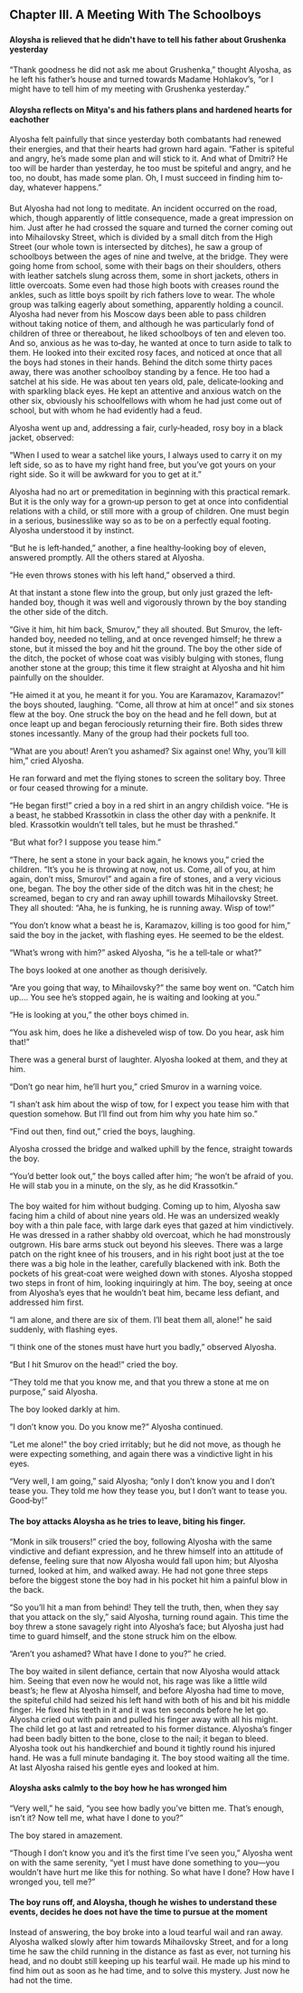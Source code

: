 ## Chapter III. A Meeting With The Schoolboys

### 

#### Aloysha is relieved that he didn't have to tell his father about Grushenka yesterday
“Thank goodness he did not ask me about Grushenka,” thought Alyosha, as he
left his father’s house and turned towards Madame Hohlakov’s, “or I might
have to tell him of my meeting with Grushenka yesterday.”

#### Aloysha reflects on Mitya's and his fathers plans and hardened hearts for eachother
Alyosha felt painfully that since yesterday both combatants had renewed
their energies, and that their hearts had grown hard again. “Father is
spiteful and angry, he’s made some plan and will stick to it. And what of
Dmitri? He too will be harder than yesterday, he too must be spiteful and
angry, and he too, no doubt, has made some plan. Oh, I must succeed in
finding him to‐day, whatever happens.”

#### 
But Alyosha had not long to meditate. An incident occurred on the road,
which, though apparently of little consequence, made a great impression on
him. Just after he had crossed the square and turned the corner coming out
into Mihailovsky Street, which is divided by a small ditch from the High
Street (our whole town is intersected by ditches), he saw a group of
schoolboys between the ages of nine and twelve, at the bridge. They were
going home from school, some with their bags on their shoulders, others
with leather satchels slung across them, some in short jackets, others in
little overcoats. Some even had those high boots with creases round the
ankles, such as little boys spoilt by rich fathers love to wear. The whole
group was talking eagerly about something, apparently holding a council.
Alyosha had never from his Moscow days been able to pass children without
taking notice of them, and although he was particularly fond of children
of three or thereabout, he liked schoolboys of ten and eleven too. And so,
anxious as he was to‐day, he wanted at once to turn aside to talk to them.
He looked into their excited rosy faces, and noticed at once that all the
boys had stones in their hands. Behind the ditch some thirty paces away,
there was another schoolboy standing by a fence. He too had a satchel at
his side. He was about ten years old, pale, delicate‐looking and with
sparkling black eyes. He kept an attentive and anxious watch on the other
six, obviously his schoolfellows with whom he had just come out of school,
but with whom he had evidently had a feud.

Alyosha went up and, addressing a fair, curly‐headed, rosy boy in a black
jacket, observed:

“When I used to wear a satchel like yours, I always used to carry it on my
left side, so as to have my right hand free, but you’ve got yours on your
right side. So it will be awkward for you to get at it.”

Alyosha had no art or premeditation in beginning with this practical
remark. But it is the only way for a grown‐up person to get at once into
confidential relations with a child, or still more with a group of
children. One must begin in a serious, businesslike way so as to be on a
perfectly equal footing. Alyosha understood it by instinct.

“But he is left‐handed,” another, a fine healthy‐looking boy of eleven,
answered promptly. All the others stared at Alyosha.

“He even throws stones with his left hand,” observed a third.

At that instant a stone flew into the group, but only just grazed the
left‐handed boy, though it was well and vigorously thrown by the boy
standing the other side of the ditch.

“Give it him, hit him back, Smurov,” they all shouted. But Smurov, the
left‐handed boy, needed no telling, and at once revenged himself; he threw
a stone, but it missed the boy and hit the ground. The boy the other side
of the ditch, the pocket of whose coat was visibly bulging with stones,
flung another stone at the group; this time it flew straight at Alyosha
and hit him painfully on the shoulder.

“He aimed it at you, he meant it for you. You are Karamazov, Karamazov!”
the boys shouted, laughing. “Come, all throw at him at once!” and six
stones flew at the boy. One struck the boy on the head and he fell down,
but at once leapt up and began ferociously returning their fire. Both
sides threw stones incessantly. Many of the group had their pockets full
too.

“What are you about! Aren’t you ashamed? Six against one! Why, you’ll kill
him,” cried Alyosha.

He ran forward and met the flying stones to screen the solitary boy. Three
or four ceased throwing for a minute.

“He began first!” cried a boy in a red shirt in an angry childish voice.
“He is a beast, he stabbed Krassotkin in class the other day with a
penknife. It bled. Krassotkin wouldn’t tell tales, but he must be
thrashed.”

“But what for? I suppose you tease him.”

“There, he sent a stone in your back again, he knows you,” cried the
children. “It’s you he is throwing at now, not us. Come, all of you, at
him again, don’t miss, Smurov!” and again a fire of stones, and a very
vicious one, began. The boy the other side of the ditch was hit in the
chest; he screamed, began to cry and ran away uphill towards Mihailovsky
Street. They all shouted: “Aha, he is funking, he is running away. Wisp of
tow!”

“You don’t know what a beast he is, Karamazov, killing is too good for
him,” said the boy in the jacket, with flashing eyes. He seemed to be the
eldest.

“What’s wrong with him?” asked Alyosha, “is he a tell‐tale or what?”

The boys looked at one another as though derisively.

“Are you going that way, to Mihailovsky?” the same boy went on. “Catch him
up.... You see he’s stopped again, he is waiting and looking at you.”

“He is looking at you,” the other boys chimed in.

“You ask him, does he like a disheveled wisp of tow. Do you hear, ask him
that!”

There was a general burst of laughter. Alyosha looked at them, and they at
him.

“Don’t go near him, he’ll hurt you,” cried Smurov in a warning voice.

“I shan’t ask him about the wisp of tow, for I expect you tease him with
that question somehow. But I’ll find out from him why you hate him so.”

“Find out then, find out,” cried the boys, laughing.

Alyosha crossed the bridge and walked uphill by the fence, straight
towards the boy.

“You’d better look out,” the boys called after him; “he won’t be afraid of
you. He will stab you in a minute, on the sly, as he did Krassotkin.”

#### 
The boy waited for him without budging. Coming up to him, Alyosha saw
facing him a child of about nine years old. He was an undersized weakly
boy with a thin pale face, with large dark eyes that gazed at him
vindictively. He was dressed in a rather shabby old overcoat, which he had
monstrously outgrown. His bare arms stuck out beyond his sleeves. There
was a large patch on the right knee of his trousers, and in his right boot
just at the toe there was a big hole in the leather, carefully blackened
with ink. Both the pockets of his great‐coat were weighed down with
stones. Alyosha stopped two steps in front of him, looking inquiringly at
him. The boy, seeing at once from Alyosha’s eyes that he wouldn’t beat
him, became less defiant, and addressed him first.

“I am alone, and there are six of them. I’ll beat them all, alone!” he
said suddenly, with flashing eyes.

“I think one of the stones must have hurt you badly,” observed Alyosha.

“But I hit Smurov on the head!” cried the boy.

“They told me that you know me, and that you threw a stone at me on
purpose,” said Alyosha.

The boy looked darkly at him.

“I don’t know you. Do you know me?” Alyosha continued.

“Let me alone!” the boy cried irritably; but he did not move, as though he
were expecting something, and again there was a vindictive light in his
eyes.

“Very well, I am going,” said Alyosha; “only I don’t know you and I don’t
tease you. They told me how they tease you, but I don’t want to tease you.
Good‐by!”

#### The boy attacks Aloysha as he tries to leave, biting his finger.
“Monk in silk trousers!” cried the boy, following Alyosha with the same
vindictive and defiant expression, and he threw himself into an attitude
of defense, feeling sure that now Alyosha would fall upon him; but Alyosha
turned, looked at him, and walked away. He had not gone three steps before
the biggest stone the boy had in his pocket hit him a painful blow in the
back.

“So you’ll hit a man from behind! They tell the truth, then, when they say
that you attack on the sly,” said Alyosha, turning round again. This time
the boy threw a stone savagely right into Alyosha’s face; but Alyosha just
had time to guard himself, and the stone struck him on the elbow.

“Aren’t you ashamed? What have I done to you?” he cried.

The boy waited in silent defiance, certain that now Alyosha would attack
him. Seeing that even now he would not, his rage was like a little wild
beast’s; he flew at Alyosha himself, and before Alyosha had time to move,
the spiteful child had seized his left hand with both of his and bit his
middle finger. He fixed his teeth in it and it was ten seconds before he
let go. Alyosha cried out with pain and pulled his finger away with all
his might. The child let go at last and retreated to his former distance.
Alyosha’s finger had been badly bitten to the bone, close to the nail; it
began to bleed. Alyosha took out his handkerchief and bound it tightly
round his injured hand. He was a full minute bandaging it. The boy stood
waiting all the time. At last Alyosha raised his gentle eyes and looked at
him.

#### Aloysha asks calmly to the boy how he has wronged him
“Very well,” he said, “you see how badly you’ve bitten me. That’s enough,
isn’t it? Now tell me, what have I done to you?”

The boy stared in amazement.

“Though I don’t know you and it’s the first time I’ve seen you,” Alyosha
went on with the same serenity, “yet I must have done something to you—you
wouldn’t have hurt me like this for nothing. So what have I done? How have
I wronged you, tell me?”

#### The boy runs off, and Aloysha, though he wishes to understand these events, decides he does not have the time to pursue at the moment
Instead of answering, the boy broke into a loud tearful wail and ran away.
Alyosha walked slowly after him towards Mihailovsky Street, and for a long
time he saw the child running in the distance as fast as ever, not turning
his head, and no doubt still keeping up his tearful wail. He made up his
mind to find him out as soon as he had time, and to solve this mystery.
Just now he had not the time.



